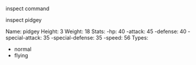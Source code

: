 inspect command

inspect pidgey

Name: pidgey
Height: 3
Weight: 18
Stats:
  -hp: 40
  -attack: 45
  -defense: 40
  -special-attack: 35
  -special-defense: 35
  -speed: 56
Types:
  - normal
  - flying